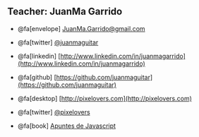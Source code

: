 ## Teacher: JuanMa Garrido
  
- @fa[envelope] [JuanMa.Garrido@gmail.com](mailto:JuanMa.Garrido@gmail.com)
- @fa[twitter] [@juanmaguitar](https://twitter.com/juanmaguitar)
- @fa[linkedin] [http://www.linkedin.com/in/juanmagarrido](http://www.linkedin.com/in/juanmagarrido)
- @fa[github] [https://github.com/juanmaguitar](https://github.com/juanmaguitar)
  
- @fa[desktop] [http://pixelovers.com](http://pixelovers.com)
- @fa[twitter] [@pixelovers](https://twitter.com/pixelovers)
- @fa[book] [Apuntes de Javascript](http://apuntesjs.com)